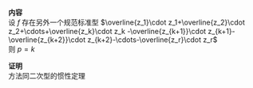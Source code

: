 **内容**  
设 $f$ 存在另外一个规范标准型 $\overline{z_1}\cdot z_1+\overline{z_2}\cdot z_2+\cdots+\overline{z_k}\cdot z_k  
-\overline{z_{k+1}}\cdot z_{k+1}-\overline{z_{k+2}}\cdot z_{k+2}-\cdots-\overline{z_r}\cdot z_r$   
则 $p=k$   
  
**证明**  
方法同二次型的惯性定理  
